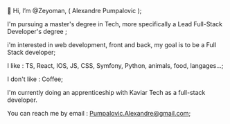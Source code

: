👋 Hi, I’m @Zeyoman, ( Alexandre Pumpalovic );

I'm pursuing a master's degree in Tech, more specifically a Lead Full-Stack Developer's degree ;

<!---
Zeyoman/Zeyoman is a ✨ special ✨ repository because its `README.md` (this file) appears on your GitHub profile.
You can click the Preview link to take a look at your changes.
--->

i'm interested in web development, front and back, my goal is to be a Full Stack developer;

I like : TS, React, IOS, JS, CSS, Symfony, Python, animals, food, langages...;

I don't like : Coffee;

I'm currently doing an apprenticeship with Kaviar Tech as a full-stack developer.

You can reach me by email : Pumpalovic.Alexandre@gmail.com;

